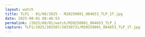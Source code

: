 ```yaml
---
layout: watch
title: TLP1 - 01/08/2025 - M20250801_084653_TLP_1T.jpg
date: 2025-08-01 08:46:53
permalink: /2025/08/01/watch/M20250801_084653_TLP_1
capture: TLP1/2025/202507/20250731/M20250801_084653_TLP_1T.jpg
---
```

